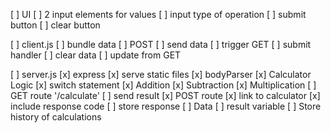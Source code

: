 [ ] UI 
    [ ] 2 input elements for values
    [ ] input type of operation
    [ ] submit button
    [ ] clear button

[ ] client.js
    [ ] bundle data
    [ ] POST
        [ ] send data
        [ ] trigger GET
    [ ] submit handler
    [ ] clear data
    [ ] update from GET

[ ] server.js
    [x] express
        [x] serve static files
    [x] bodyParser
    [x] Calculator Logic
        [x] switch statement
        [x] Addition
        [x] Subtraction
        [x] Multiplication
    [ ] GET route '/calculate'
        [ ] send result
    [x] POST route
        [x] link to calculator
        [x] include response code
        [ ] store response
    [ ] Data
        [ ] result variable
        [ ] Store history of calculations
